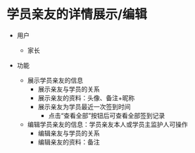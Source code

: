 # 学员亲友的详情展示/编辑

* 用户
	* 家长

* 功能
	* 展示学员亲友的信息
		* 展示亲友与学员的关系
		* 展示亲友的资料：头像、备注+昵称
		* 展示亲友为学员最近一次签到时间
			* 点击“查看全部”按钮后可查看全部签到记录
	* 编辑学员亲友的信息：学员亲友本人或学员主监护人可操作
		* 编辑亲友与学员的关系
		* 编辑亲友的资料：备注
<!--stackedit_data:
eyJoaXN0b3J5IjpbMjAxNDQ4NDQwM119
-->